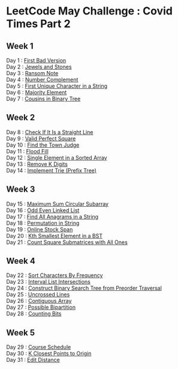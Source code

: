 # LeetCode May Challenge : Covid Times Part 2

## Week 1
Day 1 : [First Bad Version](https://leetcode.com/explore/challenge/card/may-leetcoding-challenge/534/week-1-may-1st-may-7th/3316/) <br>
Day 2 : [Jewels and Stones](https://leetcode.com/explore/challenge/card/may-leetcoding-challenge/534/week-1-may-1st-may-7th/3317/) <br>
Day 3 : [Ransom Note](https://leetcode.com/explore/challenge/card/may-leetcoding-challenge/534/week-1-may-1st-may-7th/3318/) <br>
Day 4 : [Number Complement](https://leetcode.com/explore/challenge/card/may-leetcoding-challenge/534/week-1-may-1st-may-7th/3319/) <br>
Day 5 : [First Unique Character in a String](https://leetcode.com/explore/challenge/card/may-leetcoding-challenge/534/week-1-may-1st-may-7th/3320/) <br>
Day 6 : [Majority Element](https://leetcode.com/explore/challenge/card/may-leetcoding-challenge/534/week-1-may-1st-may-7th/3321/) <br>
Day 7 : [Cousins in Binary Tree](https://leetcode.com/explore/challenge/card/may-leetcoding-challenge/534/week-1-may-1st-may-7th/3322/) <br>

## Week 2
Day 8 : [Check If It Is a Straight Line](https://leetcode.com/explore/challenge/card/may-leetcoding-challenge/535/week-2-may-8th-may-14th/3323/) <br>
Day 9 : [Valid Perfect Square](https://leetcode.com/explore/challenge/card/may-leetcoding-challenge/535/week-2-may-8th-may-14th/3324/) <br>
Day 10 : [Find the Town Judge](https://leetcode.com/explore/challenge/card/may-leetcoding-challenge/535/week-2-may-8th-may-14th/3325/) <br>
Day 11 : [Flood Fill](https://leetcode.com/explore/challenge/card/may-leetcoding-challenge/535/week-2-may-8th-may-14th/3326/) <br>
Day 12 : [Single Element in a Sorted Array](https://leetcode.com/explore/challenge/card/may-leetcoding-challenge/535/week-2-may-8th-may-14th/3327/) <br>
Day 13 : [Remove K Digits](https://leetcode.com/explore/challenge/card/may-leetcoding-challenge/535/week-2-may-8th-may-14th/3328/) <br>
Day 14 : [Implement Trie (Prefix Tree)](https://leetcode.com/explore/challenge/card/may-leetcoding-challenge/535/week-2-may-8th-may-14th/3329/) <br>

## Week 3
Day 15 : [Maximum Sum Circular Subarray](https://leetcode.com/explore/challenge/card/may-leetcoding-challenge/536/week-3-may-15th-may-21st/3330/) <br>
Day 16 : [Odd Even Linked List](https://leetcode.com/explore/challenge/card/may-leetcoding-challenge/536/week-3-may-15th-may-21st/3331/) <br>
Day 17 : [Find All Anagrams in a String](https://leetcode.com/explore/challenge/card/may-leetcoding-challenge/536/week-3-may-15th-may-21st/3332/) <br>
Day 18 : [Permutation in String](https://leetcode.com/explore/challenge/card/may-leetcoding-challenge/536/week-3-may-15th-may-21st/3333/) <br>
Day 19 : [Online Stock Span](https://leetcode.com/explore/challenge/card/may-leetcoding-challenge/536/week-3-may-15th-may-21st/3334/) <br>
Day 20 : [Kth Smallest Element in a BST](https://leetcode.com/explore/challenge/card/may-leetcoding-challenge/536/week-3-may-15th-may-21st/3335/) <br>
Day 21 : [Count Square Submatrices with All Ones](https://leetcode.com/explore/challenge/card/may-leetcoding-challenge/536/week-3-may-15th-may-21st/3336/) <br>

## Week 4
Day 22 : [Sort Characters By Frequency](https://leetcode.com/explore/challenge/card/may-leetcoding-challenge/537/week-4-may-22nd-may-28th/3337/) <br>
Day 23 : [Interval List Intersections](https://leetcode.com/explore/challenge/card/may-leetcoding-challenge/537/week-4-may-22nd-may-28th/3338/) <br>
Day 24 : [Construct Binary Search Tree from Preorder Traversal](https://leetcode.com/explore/challenge/card/may-leetcoding-challenge/537/week-4-may-22nd-may-28th/3339/) <br>
Day 25 : [Uncrossed Lines](https://leetcode.com/explore/challenge/card/may-leetcoding-challenge/537/week-4-may-22nd-may-28th/3340/) <br>
Day 26 : [Contiguous Array](https://leetcode.com/explore/challenge/card/may-leetcoding-challenge/537/week-4-may-22nd-may-28th/3341/) <br>
Day 27 : [Possible Bipartition](https://leetcode.com/explore/challenge/card/may-leetcoding-challenge/537/week-4-may-22nd-may-28th/3342/) <br>
Day 28 : [Counting Bits](https://leetcode.com/explore/challenge/card/may-leetcoding-challenge/537/week-4-may-22nd-may-28th/3343/) <br>

## Week 5
Day 29 : [Course Schedule](https://leetcode.com/explore/challenge/card/may-leetcoding-challenge/538/week-5-may-29th-may-31st/3344/) <br>
Day 30 : [K Closest Points to Origin](https://leetcode.com/explore/challenge/card/may-leetcoding-challenge/538/week-5-may-29th-may-31st/3345/) <br>
Day 31 : [Edit Distance](https://leetcode.com/explore/challenge/card/may-leetcoding-challenge/538/week-5-may-29th-may-31st/3346/) <br>
